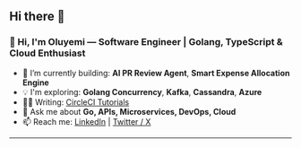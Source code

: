 ## Hi there 👋

<!--
**yemiwebby/yemiwebby** is a ✨ _special_ ✨ repository because its `README.md` (this file) appears on your GitHub profile.

Here are some ideas to get you started:

- 🔭 I’m currently working on ...
- 🌱 I’m currently learning ...
- 👯 I’m looking to collaborate on ...
- 🤔 I’m looking for help with ...
- 💬 Ask me about ...
- 📫 How to reach me: ...
- 😄 Pronouns: ...
- ⚡ Fun fact: ...
-->

### 👋 Hi, I'm Oluyemi — Software Engineer | Golang, TypeScript & Cloud Enthusiast

- 🔭 I’m currently building: **AI PR Review Agent**, **Smart Expense Allocation Engine**
- 💡 I'm exploring: **Golang Concurrency**, **Kafka**, **Cassandra**, **Azure**
- ✍🏾 Writing: [CircleCI Tutorials](https://circleci.com/blog/)
- 💬 Ask me about **Go, APIs, Microservices, DevOps, Cloud**
- 📫 Reach me: [LinkedIn](https://linkedin.com/in/yemiwebby) | [Twitter / X](https://twitter.com/yemiwebby)

---

